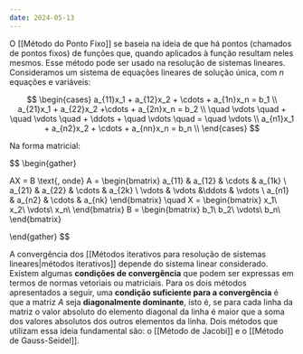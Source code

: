 ```yaml
---
date: 2024-05-13
---
```


O [[Método do Ponto Fixo]] se baseia na ideia de que há pontos (chamados de pontos fixos) de funções que, quando aplicados à função resultam neles mesmos. Esse método pode ser usado na resolução de sistemas lineares. Consideramos um sistema de equações lineares de solução única, com $n$ equações e variáveis:

$$
\begin{cases}
    a_{11}x_1 + a_{12}x_2 + \cdots + a_{1n}x_n = b_1 \\
    a_{21}x_1 + a_{22}x_2 +\cdots + a_{2n}x_n = b_2 \\
    \quad \vdots \quad + \quad \vdots \quad + \ddots + \quad \vdots \quad = \quad \vdots \\
    a_{n1}x_1 + a_{n2}x_2 + \cdots + a_{nn}x_n = b_n \\
\end{cases}
$$

Na forma matricial:

$$
\begin{gather}

AX = B \text{, onde}
A =
\begin{bmatrix}
a_{11} & a_{12} & \cdots & a_{1k} \\
a_{21} & a_{22} & \cdots & a_{2k} \\
\vdots & \vdots &\ddots & \vdots \\
a_{n1} & a_{n2} & \cdots & a_{nk}
\end{bmatrix}
\quad
X =
\begin{bmatrix}
x_1\\
x_2\\
\vdots\\
x_n\\
\end{bmatrix}
B =
\begin{bmatrix}
b_1\\
b_2\\
\vdots\\
b_n\\
\end{bmatrix}

\end{gather}
$$

A convergência dos [[Métodos iterativos para resolução de sistemas lineares|métodos iterativos]] depende do sistema linear considerado. Existem algumas **condições de convergência** que podem ser expressas em termos de normas vetoriais ou matriciais. Para os dois métodos apresentados a seguir, uma **condição suficiente para a convergência** é que a matriz $A$ seja **diagonalmente dominante**, isto é, se para cada linha da matriz o valor absoluto do elemento diagonal da linha é maior que a soma dos valores absolutos dos outros elementos da linha. Dois métodos que utilizam essa ideia fundamental são: o [[Método de Jacobi]] e o [[Método de Gauss-Seidel]].